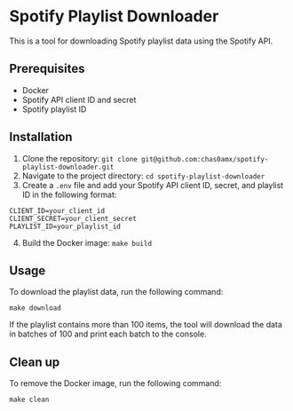 # Spotify Playlist Downloader

This is a tool for downloading Spotify playlist data using the Spotify API.

## Prerequisites

- Docker
- Spotify API client ID and secret
- Spotify playlist ID

## Installation

1. Clone the repository: `git clone git@github.com:chas0amx/spotify-playlist-downloader.git`
2. Navigate to the project directory: `cd spotify-playlist-downloader`
3. Create a `.env` file and add your Spotify API client ID, secret, and playlist ID in the following format:

```
CLIENT_ID=your_client_id
CLIENT_SECRET=your_client_secret
PLAYLIST_ID=your_playlist_id
```

4. Build the Docker image: `make build`

## Usage

To download the playlist data, run the following command:

`make download`


If the playlist contains more than 100 items, the tool will download the data in batches of 100 and print each batch to the console.

## Clean up

To remove the Docker image, run the following command:

`make clean`